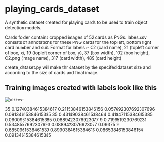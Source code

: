 # playing_cards_dataset
 A synthetic dataset created for playing cards to be used to train object detection models.
 
 Cards folder contains cropped images of 52 cards as PNGs.
 labes.csv consists of annotations for these PNG cards for the top left, bottom right card number and suit.
 Format for labels :- C2 (card name), 21 (topleft corner of box, x), 19 (topleft corner of box, y), 37 (box width), 102 (box height), C2.png  (image name), 317 (card width), 489 (card height)
 
 create_dataset.py will make thr dataset by the specifed dataset size and according to the size of cards and final image. 

## Training images created with labels look like this
![alt text](https://github.com/VedantDesai11/playing_cards_dataset/blob/main/image_0000001.jpg)

35 0.12740384615384617 0.21153846153846156 0.057692307692307696 0.09134615384615385
35 0.43149038461538464 0.41947115384615385 0.06009615384615385 0.0889423076923077
9 0.7199519230769231 0.5348557692307693 0.0889423076923077 0.09375
9 0.6850961538461539 0.8990384615384616 0.08653846153846154 0.09134615384615385
